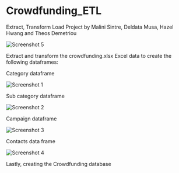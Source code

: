 # Crowdfunding_ETL

Extract, Transform Load Project by Malini Sintre, Deldata Musa, Hazel Hwang and Theos Demetriou

![Screenshot 5](https://github.com/Kapedes/Crowdfunding_ETL/assets/149857428/b1cd9114-ef76-4e16-8693-f65ae425501f)

Extract and transform the crowdfunding.xlsx Excel data to create the following dataframes:

Category dataframe

![Screenshot 1](https://github.com/Kapedes/Crowdfunding_ETL/assets/149857428/0cd604f3-5ab3-4604-b139-e14a47a21b6d)


Sub category dataframe
  
![Screenshot 2](https://github.com/Kapedes/Crowdfunding_ETL/assets/149857428/77f67e72-c692-4bf6-b040-05a29cbefb63)

Campaign dataframe

![Screenshot 3](https://github.com/Kapedes/Crowdfunding_ETL/assets/149857428/69f7b077-9932-4dcc-8ba2-07e2b40330c1)

Contacts data frame

![Screenshot 4](https://github.com/Kapedes/Crowdfunding_ETL/assets/149857428/be90120f-b13f-4a25-b676-5b7c5d1e2306)

Lastly, creating the Crowdfunding database
